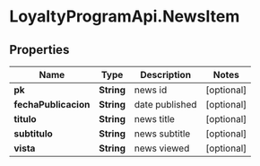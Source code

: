# LoyaltyProgramApi.NewsItem

## Properties
Name | Type | Description | Notes
------------ | ------------- | ------------- | -------------
**pk** | **String** | news id | [optional] 
**fechaPublicacion** | **String** | date published | [optional] 
**titulo** | **String** | news title | [optional] 
**subtitulo** | **String** | news subtitle | [optional] 
**vista** | **String** | news viewed | [optional] 


